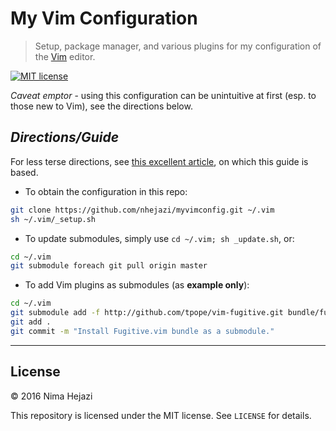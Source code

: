 # My Vim Configuration

> Setup, package manager, and various plugins for my configuration of the
> [Vim](http://www.vim.org/index.php) editor.

[![MIT license](http://img.shields.io/badge/license-MIT-brightgreen.svg)](http://opensource.org/licenses/MIT)

_Caveat emptor_ - using this configuration can be unintuitive at first (esp. to
those new to Vim), see the directions below.

## _**Directions/Guide**_

For less terse directions, see [this excellent
article](http://vimcasts.org/episodes/synchronizing-plugins-with-git-submodules-and-pathogen/),
on which this guide is based.

+ To obtain the configuration in this repo:
```bash
git clone https://github.com/nhejazi/myvimconfig.git ~/.vim
sh ~/.vim/_setup.sh
```

+ To update submodules, simply use `cd ~/.vim; sh _update.sh`, or:
```bash
cd ~/.vim
git submodule foreach git pull origin master
```

+ To add Vim plugins as submodules (as **example only**):
```bash
cd ~/.vim
git submodule add -f http://github.com/tpope/vim-fugitive.git bundle/fugitive
git add .
git commit -m "Install Fugitive.vim bundle as a submodule."
```

---

## License

&copy; 2016 Nima Hejazi

This repository is licensed under the MIT license. See `LICENSE` for details.
